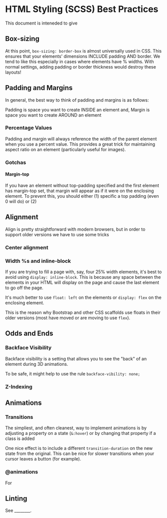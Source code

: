 # HTML Styling (SCSS) Best Practices

This document is inteneded to give 

## Box-sizing

At this point, `box-sizing: border-box` is almost universally used in CSS. This
ensures that your elements' dimensions INCLUDE padding AND border. We tend to
like this especially in cases where elements have % widths. With normal
settings, adding padding or border thickness would destroy these layouts!

## Padding and Margins

In general, the best way to think of padding and margins is as follows:

Padding is space you want to create INSIDE an element and,
Margin is space you want to create AROUND an element

### Percentage Values

Padding and margin will always reference the width of the parent element when
you use a percent value. This provides a great trick for maintaining aspect
ratio on an element (particularly useful for images).

### Gotchas

#### Margin-top

If you have an element without top-padding specified and the first element has
margin-top set, that margin will appear as if it were on the enclosing element.
To prevent this, you should either (1) specific a top padding (even 0 will do)
or (2) 

## 

## Alignment

Align is pretty straightforward with modern browsers, but in order to support
older versions we have to use some tricks

### Center alignment

### 

### Width %s and inline-block

If you are trying to fill a page with, say, four 25% width elements, it's best
to avoid using `display: inline-block`. This is because any space between the
elements in your HTML will display on the page and cause the last element to
go off the page.

It's much better to use `float: left` on the elements or `display: flex` on the
enclosing element.

This is the reason why Bootstrap and other CSS scaffolds use floats in their
older versions (most have moved or are moving to use `flex`).

## Odds and Ends

### Backface Visibility

Backface visibility is a setting that allows you to see the "back" of an
element during 3D animations.

To be safe, it might help to use the rule `backface-vibility: none;`

### Z-Indexing

## Animations

### Transitions

The simpliest, and often cleanest, way to implement animations is by adjusting
a property on a state (`&:hover`) or by changing that property if a class is
added

One nice effect is to include a different `transition-duration` on the new
state from the original. This can be nice for slower transitions when your
cursor leaves a button (for example).

### @animations

For 

## Linting

See ________.